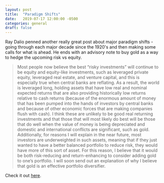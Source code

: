```yaml
---
layout: post
title:  "Paradigm Shifts"
date:   2019-07-17 12:00:00 -0500
categories: general
draft: false
---
```


Ray Dalio penned another really great post about major paradigm shifts - going through each major decade since the 1920's and then making some calls for what is ahead. He ends with an advisory note to buy gold as a way to hedge the upcoming risk vs equity.

> Most people now believe the best “risky investments” will continue to be equity and equity-like investments, such as leveraged private equity, leveraged real estate, and venture capital, and this is especially true when central banks are reflating. As a result, the world is leveraged long, holding assets that have low real and nominal expected returns that are also providing historically low returns relative to cash returns (because of the enormous amount of money that has been pumped into the hands of investors by central banks and because of other economic forces that are making companies flush with cash). I think these are unlikely to be good real returning investments and that those that will most likely do best will be those that do well when the value of money is being depreciated and domestic and international conflicts are significant, such as gold. Additionally, for reasons I will explain in the near future, most investors are underweighted in such assets, meaning that if they just wanted to have a better balanced portfolio to reduce risk, they would have more of this sort of asset. For this reason, I believe that it would be both risk-reducing and return-enhancing to consider adding gold to one’s portfolio. I will soon send out an explanation of why I believe that gold is an effective portfolio diversifier.

Check it out [here](https://www.linkedin.com/pulse/paradigm-shifts-ray-dalio).

